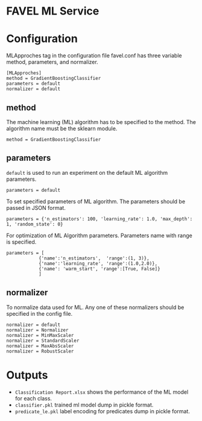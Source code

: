 FAVEL ML Service
=

# Configuration

MLApproches tag in the configuration file favel.conf has three variable method, parameters, and normalizer. 

```
[MLApproches]
method = GradientBoostingClassifier
parameters = default
normalizer = default
```


## method
The machine learning (ML) algorithm has to be specified to the method. The algorithm name must be the sklearn module. 

```
method = GradientBoostingClassifier
```

## parameters
```default``` is used to run an experiment on the default ML algorithm parameters.

```
parameters = default
```

To set specified parameters of ML algorithm. The parameters should be passed in JSON format.
```
parameters = {'n_estimators': 100, 'learning_rate': 1.0, 'max_depth': 1, 'random_state': 0}
```

For optimization of ML Algorithm parameters. Parameters name with range is specified.
```
parameters = [
            {'name':'n_estimators',  'range':(1, 3)},
            {'name':'learning_rate', 'range':(1.0,2.0)},
            {'name': 'warm_start', 'range':[True, False]}
            ]
```

## normalizer
To normalize data used for ML. Any one of these normalizers should be specified in the config file.

```
normalizer = default
normalizer = Normalizer
normalizer = MinMaxScaler
normalizer = StandardScaler
normalizer = MaxAbsScaler
normalizer = RobustScaler
```

# Outputs 

* ``` Classification Report.xlsx ``` shows the performance of the ML model for each class. 
* ``` classifier.pkl ``` trained ml model dump in pickle format.
* ``` predicate_le.pkl ``` label encoding for predicates dump in pickle format.
